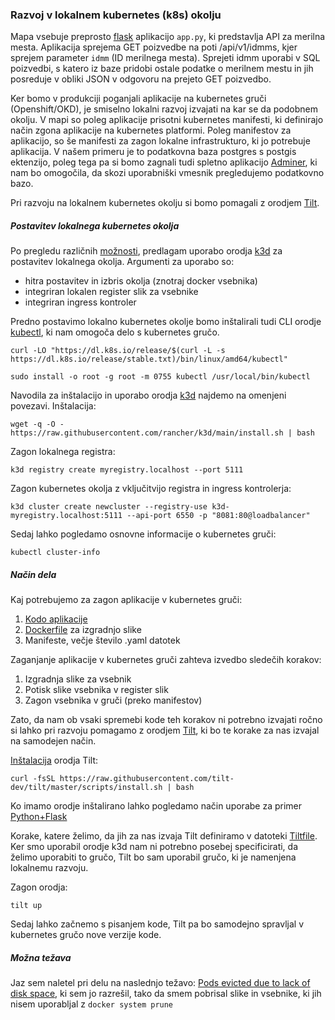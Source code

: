 ### Razvoj v lokalnem kubernetes (k8s) okolju

Mapa vsebuje preprosto [flask](https://flask.palletsprojects.com/en/1.1.x/) aplikacijo `app.py`, ki predstavlja API za merilna mesta. Aplikacija sprejema GET poizvedbe na poti /api/v1/idmms, kjer sprejem  parameter `idmm` (ID merilnega mesta). Sprejeti idmm uporabi v SQL poizvedbi, s katero iz baze pridobi ostale podatke o merilnem mestu in jih posreduje v obliki JSON v odgovoru na prejeto GET poizvedbo. 

Ker bomo v produkciji poganjali aplikacije na kubernetes gruči (Openshift/OKD), je smiselno lokalni razvoj izvajati na kar se da podobnem okolju. V mapi so poleg aplikacije prisotni kubernetes manifesti, ki definirajo način zgona aplikacije na kubernetes platformi. Poleg manifestov za aplikacijo, so še manifesti za zagon lokalne infrastrukturo, ki jo potrebuje aplikacija. V našem primeru je to podatkovna baza postgres s postgis ektenzijo, poleg tega pa si bomo zagnali tudi spletno aplikacijo [Adminer](https://www.adminer.org/), ki nam bo omogočila, da skozi uporabniški vmesnik pregledujemo podatkovno bazo. 

Pri razvoju na lokalnem kubernetes okolju si bomo pomagali z orodjem [Tilt](https://tilt.dev/). 

##### Postavitev lokalnega kubernetes okolja 

Po pregledu različnih [možnosti](https://docs.tilt.dev/choosing_clusters.html), predlagam uporabo orodja [k3d](https://k3d.io/) za postavitev lokalnega okolja.  Argumenti za uporabo so:
- hitra postavitev in izbris okolja (znotraj docker vsebnika)
- integriran lokalen register slik za vsebnike
- integriran ingress kontroler

Predno postavimo lokalno kubernetes okolje bomo inštalirali tudi CLI orodje [kubectl](https://kubernetes.io/docs/tasks/tools/install-kubectl-linux/), ki nam omogoča delo s kubernetes gručo.

```
curl -LO "https://dl.k8s.io/release/$(curl -L -s https://dl.k8s.io/release/stable.txt)/bin/linux/amd64/kubectl"

sudo install -o root -g root -m 0755 kubectl /usr/local/bin/kubectl
```


Navodila za inštalacijo in uporabo orodja [k3d](https://k3d.io/)  najdemo na omenjeni povezavi. Inštalacija:

```
wget -q -O - https://raw.githubusercontent.com/rancher/k3d/main/install.sh | bash
```
Zagon lokalnega registra:
```
k3d registry create myregistry.localhost --port 5111
```
Zagon kubernetes okolja z vključitvijo registra in ingress kontrolerja:
```
k3d cluster create newcluster --registry-use k3d-myregistry.localhost:5111 --api-port 6550 -p "8081:80@loadbalancer"

```

Sedaj lahko pogledamo osnovne informacije o kubernetes gruči:
```
kubectl cluster-info
```

##### Način dela

Kaj potrebujemo za zagon aplikacije v kubernetes gruči:
1. [Kodo aplikacije](app.py)
2. [Dockerfile](Dockerfile) za izgradnjo slike
3. Manifeste, večje število .yaml datotek


Zaganjanje aplikacije v kubernetes gruči zahteva izvedbo sledečih korakov:
1. Izgradnja slike za vsebnik
2. Potisk slike vsebnika v register slik
3. Zagon vsebnika v gruči (preko manifestov)

Zato, da nam ob vsaki spremebi kode teh korakov ni potrebno izvajati ročno si lahko pri razvoju pomagamo z orodjem [Tilt](https://tilt.dev/), ki bo te korake za nas izvajal na samodejen način.

[Inštalacija](https://docs.tilt.dev/install.html) orodja Tilt:
```
curl -fsSL https://raw.githubusercontent.com/tilt-dev/tilt/master/scripts/install.sh | bash
```

Ko imamo orodje inštalirano lahko pogledamo način uporabe za primer [Python+Flask](https://docs.tilt.dev/example_python.html)

Korake, katere želimo, da jih za nas izvaja Tilt definiramo v datoteki [Tiltfile](Tiltfile). Ker smo uporabil orodje k3d nam ni potrebno posebej specificirati, da želimo uporabiti to gručo, Tilt bo sam uporabil gručo, ki je namenjena lokalnemu razvoju.

Zagon orodja: 
```
tilt up
```

Sedaj lahko začnemo s pisanjem kode, Tilt pa bo samodejno spravljal v kubernetes gručo nove verzije kode.


##### Možna težava
Jaz sem naletel pri delu na naslednjo težavo:
[Pods evicted due to lack of disk space](https://k3d.io/faq/faq/#pods-evicted-due-to-lack-of-disk-space),
ki sem jo razrešil, tako da smem pobrisal slike in vsebnike, ki jih nisem uporabljal z `docker system prune`